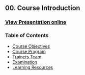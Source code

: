 ## 00. Course Introduction
### [View Presentation online](https://rawgit.com/TelerikAcademy/CSharp-Part-1/master/00.%20Course-Intro/slides/index.html)
### Table of Contents
- [Course Objectives](slides/README.md#/objectives)
- [Course Program](slides/README.md#/topics)
- [Trainers Team]()
- [Examination](slides/README.md#/examination)
- [Learning Resources](slides/README.md#/resources)
